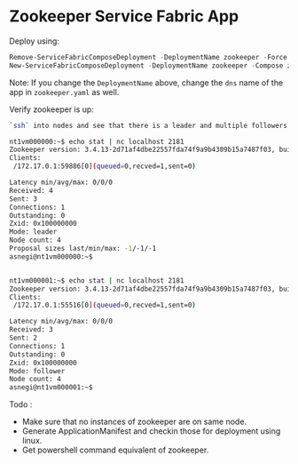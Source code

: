 # Zookeeper Service Fabric App

Deploy using:
```powershell
Remove-ServiceFabricComposeDeployment -DeploymentName zookeeper -Force
New-ServiceFabricComposeDeployment -DeploymentName zookeeper -Compose zookeeper.yaml
```

Note:
If you change the `DeploymentName` above, change the `dns` name of the app in `zookeeper.yaml` as well.

Verify zookeeper is up:
```bash
`ssh` into nodes and see that there is a leader and multiple followers.

nt1vm000000:~$ echo stat | nc localhost 2181
Zookeeper version: 3.4.13-2d71af4dbe22557fda74f9a9b4309b15a7487f03, built on 06/29/2018 04:05 GMT
Clients:
 /172.17.0.1:59886[0](queued=0,recved=1,sent=0)

Latency min/avg/max: 0/0/0
Received: 4
Sent: 3
Connections: 1
Outstanding: 0
Zxid: 0x100000000
Mode: leader
Node count: 4
Proposal sizes last/min/max: -1/-1/-1
asnegi@nt1vm000000:~$


nt1vm000001:~$ echo stat | nc localhost 2181
Zookeeper version: 3.4.13-2d71af4dbe22557fda74f9a9b4309b15a7487f03, built on 06/29/2018 04:05 GMT
Clients:
 /172.17.0.1:55516[0](queued=0,recved=1,sent=0)

Latency min/avg/max: 0/0/0
Received: 3
Sent: 2
Connections: 1
Outstanding: 0
Zxid: 0x100000000
Mode: follower
Node count: 4
asnegi@nt1vm000001:~$
```

Todo :
* Make sure that no instances of zookeeper are on same node.
* Generate ApplicationManifest and checkin those for deployment using linux.
* Get powershell command equivalent of zookeeper.